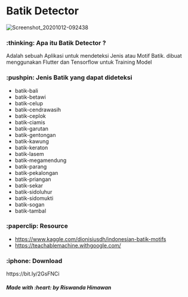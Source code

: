 
# Batik Detector

![Screenshot_20201012-092438](https://user-images.githubusercontent.com/35683696/95699795-a8555580-0c6f-11eb-8daa-f42ae8bc5eb7.png)

<h3> :thinking: Apa itu Batik Detector ? </h3>

<p> Adalah sebuah Aplikasi untuk mendeteksi Jenis atau Motif Batik.
  dibuat menggunakan Flutter dan Tensorflow untuk Training Model</p>
 

<h3> 	:pushpin: Jenis Batik yang dapat dideteksi</h3>

* batik-bali
* batik-betawi
* batik-celup
* batik-cendrawasih
* batik-ceplok
* batik-ciamis
* batik-garutan
* batik-gentongan
* batik-kawung
* batik-keraton
* batik-lasem
* batik-megamendung
* batik-parang
* batik-pekalongan
* batik-priangan
* batik-sekar
* batik-sidoluhur
* batik-sidomukti
* batik-sogan
* batik-tambal
  
<h3> :paperclip: Resource </h3>

* https://www.kaggle.com/dionisiusdh/indonesian-batik-motifs
* https://teachablemachine.withgoogle.com/


  
<h3> :iphone: Download </h3>
<p> https://bit.ly/2GsFNCi</p>

<h5> Made with :heart: by Riswanda Himawan </h3>


